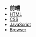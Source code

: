 - <font style="font-weight:bold;font-size:17px;">前端</font>
- [HTML](编程开发/前端/HTML/)
- [CSS](编程开发/前端/CSS/)
- [JavaScript](编程开发/前端/JavaScript/)
- [Browser](编程开发/前端/Browser/)
